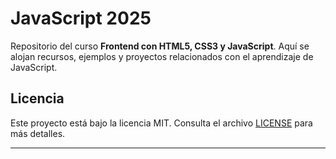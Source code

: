 # JavaScript 2025

Repositorio del curso **Frontend con HTML5, CSS3 y JavaScript**. Aquí se alojan recursos, ejemplos y proyectos relacionados con el aprendizaje de JavaScript.


## Licencia

Este proyecto está bajo la licencia MIT. Consulta el archivo [LICENSE](LICENSE) para más detalles.

---